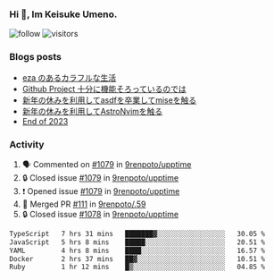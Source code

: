 ### Hi 👋, Im Keisuke Umeno.

<!--
**9renpoto/9renpoto** is a ✨ _special_ ✨ repository because its `README.md` (this file) appears on your GitHub profile.

Here are some ideas to get you started:

- 🔭 I’m currently working on ...
- 🌱 I’m currently learning ...
- 👯 I’m looking to collaborate on ...
- 🤔 I’m looking for help with ...
- 💬 Ask me about ...
- 📫 How to reach me: ...
- 😄 Pronouns: ...
- ⚡ Fun fact: ...
-->

![follow](https://img.shields.io/github/followers/9renpoto?label=Follow&style=social)
![visitors](https://komarev.com/ghpvc/?username=9renpoto&label=Profile%20views&color=0e75b6&style=flat)

### Blogs posts

<!-- BLOG-POST-LIST:START -->
- [eza のあるカラフルな生活](https://9renpoto.win/entry/2024/02/01/eza)
- [Github Project 十分に機能そろっているのでは](https://9renpoto.win/entry/2024/01/14/gh-projects)
- [新年の休みを利用してasdfを卒業してmiseを触る](https://9renpoto.win/entry/2024/01/07/mise)
- [新年の休みを利用してAstroNvimを触る](https://9renpoto.win/entry/2024/01/03/new-year-holidays)
- [End of 2023](https://9renpoto.win/entry/2023/12/31/end)
<!-- BLOG-POST-LIST:END -->

### Activity

<!--START_SECTION:activity-->
1. 🗣 Commented on [#1079](https://github.com/9renpoto/upptime/issues/1079#issuecomment-1925687933) in [9renpoto/upptime](https://github.com/9renpoto/upptime)
2. 🔒 Closed issue [#1079](https://github.com/9renpoto/upptime/issues/1079) in [9renpoto/upptime](https://github.com/9renpoto/upptime)
3. ❗ Opened issue [#1079](https://github.com/9renpoto/upptime/issues/1079) in [9renpoto/upptime](https://github.com/9renpoto/upptime)
4. 🎉 Merged PR [#111](https://github.com/9renpoto/.59/pull/111) in [9renpoto/.59](https://github.com/9renpoto/.59)
5. 🔒 Closed issue [#1078](https://github.com/9renpoto/upptime/issues/1078) in [9renpoto/upptime](https://github.com/9renpoto/upptime)
<!--END_SECTION:activity-->

<!--START_SECTION:waka-->

```txt
TypeScript   7 hrs 31 mins   ███████▓░░░░░░░░░░░░░░░░░   30.05 %
JavaScript   5 hrs 8 mins    █████░░░░░░░░░░░░░░░░░░░░   20.51 %
YAML         4 hrs 8 mins    ████░░░░░░░░░░░░░░░░░░░░░   16.57 %
Docker       2 hrs 37 mins   ██▓░░░░░░░░░░░░░░░░░░░░░░   10.51 %
Ruby         1 hr 12 mins    █▒░░░░░░░░░░░░░░░░░░░░░░░   04.85 %
```

<!--END_SECTION:waka-->
